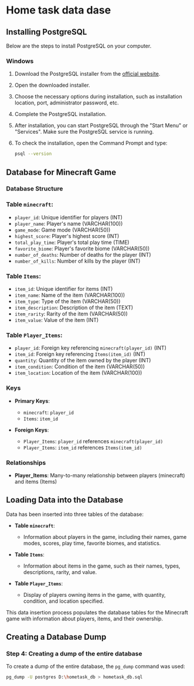 # Home task data dase

## Installing PostgreSQL

Below are the steps to install PostgreSQL on your computer.

### Windows

1. Download the PostgreSQL installer from the [official website](https://www.postgresql.org/download/windows/).

2. Open the downloaded installer.

3. Choose the necessary options during installation, such as installation location, port, administrator password, etc.

4. Complete the PostgreSQL installation.

5. After installation, you can start PostgreSQL through the "Start Menu" or "Services". Make sure the PostgreSQL service is running.

6. To check the installation, open the Command Prompt and type:

   ```sh
   psql --version

## Database for Minecraft Game

### Database Structure

### Table `minecraft`:

- `player_id`: Unique identifier for players (INT)
- `player_name`: Player's name (VARCHAR(100))
- `game_mode`: Game mode (VARCHAR(50))
- `highest_score`: Player's highest score (INT)
- `total_play_time`: Player's total play time (TIME)
- `favorite_biome`: Player's favorite biome (VARCHAR(50))
- `number_of_deaths`: Number of deaths for the player (INT)
- `number_of_kills`: Number of kills by the player (INT)

### Table `Items`:

- `item_id`: Unique identifier for items (INT)
- `item_name`: Name of the item (VARCHAR(100))
- `item_type`: Type of the item (VARCHAR(50))
- `item_description`: Description of the item (TEXT)
- `item_rarity`: Rarity of the item (VARCHAR(50))
- `item_value`: Value of the item (INT)

### Table `Player_Items`:

- `player_id`: Foreign key referencing `minecraft(player_id)` (INT)
- `item_id`: Foreign key referencing `Items(item_id)` (INT)
- `quantity`: Quantity of the item owned by the player (INT)
- `item_condition`: Condition of the item (VARCHAR(50))
- `item_location`: Location of the item (VARCHAR(100))

### Keys

- **Primary Keys**:
  - `minecraft`: `player_id`
  - `Items`: `item_id`

- **Foreign Keys**:
  - `Player_Items`: `player_id` references `minecraft(player_id)`
  - `Player_Items`: `item_id` references `Items(item_id)`

### Relationships

- **Player_Items**: Many-to-many relationship between players (minecraft) and items (Items)

## Loading Data into the Database

Data has been inserted into three tables of the database:

- **Table `minecraft`**:
  - Information about players in the game, including their names, game modes, scores, play time, favorite biomes, and statistics.

- **Table `Items`**:
  - Information about items in the game, such as their names, types, descriptions, rarity, and value.

- **Table `Player_Items`**:
  - Display of players owning items in the game, with quantity, condition, and location specified.

This data insertion process populates the database tables for the Minecraft game with information about players, items, and their ownership.

## Creating a Database Dump

### Step 4: Creating a dump of the entire database

To create a dump of the entire database, the `pg_dump` command was used:

```sh
pg_dump -U postgres D:\hometask_db > hometask_db.sql








